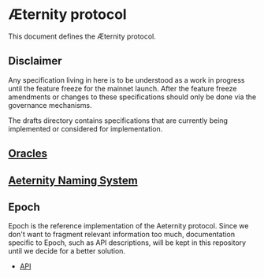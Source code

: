 # Æternity protocol

This document defines the Æternity protocol.

## Disclaimer

Any specification living in here is to be understood as a work in progress until
the feature freeze for the mainnet launch. After the feature freeze amendments or
changes to these specifications should only be done via the governance mechanisms.

The drafts directory contains specifications that are currently being implemented
or considered for implementation.

## [Oracles](./oracles/oracles.md)

## [Aeternity Naming System](./AENS.md)

## Epoch

Epoch is the reference implementation of the Aeternity protocol. Since we don't
want to fragment relevant information too much, documentation specific to Epoch,
such as API descriptions, will be kept in this repository until we decide for a
better solution.

- [API](./epoch/api/README.md)

